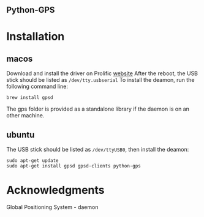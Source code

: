 Python-GPS
----------

# Installation
## macos
Download and install the driver on Prolific [website](http://www.prolific.com.tw/US/ShowProduct.aspx?p_id=229&pcid=41)
After the reboot, the USB stick should be listed as `/dev/tty.usbserial`
To install the deamon, run the following command line:
```
brew install gpsd
```
The gps folder is provided as a standalone library if the daemon is on an other machine.

## ubuntu
The USB stick should be listed as `/dev/ttyUSB0`, then install the deamon:
```
sudo apt-get update
sudo apt-get install gpsd gpsd-clients python-gps
```

# Acknowledgments
Global Positioning System - daemon
